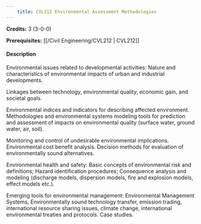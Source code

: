 ```yaml
---
    title: CVL312 Environmental Assessment Methodologies
---
```

**Credits:** 3 (3-0-0)



**Prerequisites:** [[/Civil Engineering/CVL212 | CVL212]]

#### Description 
Environmental issues related to developmental activities: Nature and characteristics of environmental impacts of urban and industrial developments.

Linkages between technology, environmental quality, economic gain, and societal goals.

Environmental indices and indicators for describing affected environment. Methodologies and environmental systems modeling tools for prediction and assessment of impacts on environmental quality (surface water, ground water, air, soil).

Monitoring and control of undesirable environmental implications. Environmental cost benefit analysis. Decision methods for evaluation of environmentally sound alternatives.

Environmental health and safety: Basic concepts of environmental risk and definitions; Hazard identification procedures; Consequence analysis and modeling (discharge models, dispersion models, fire and explosion models, effect models etc.).

Emerging tools for environmental management: Environmental Management Systems, Environmentally sound technology transfer, emission trading, international resource sharing issues, climate change, international environmental treaties and protocols. Case studies.